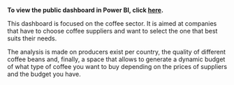 **To view the public dashboard in Power BI, click [here](https://app.powerbi.com/view?r=eyJrIjoiYTk5NjQ2NzgtYjQ4Yi00OWQ4LWIwZGItNWE4YjQ3NGFlNzFiIiwidCI6IjQ3NDE2OWI2LTU3MTYtNDlkYy1iOWQxLWY1MmI4YTc4MTVmZiIsImMiOjl9&embedImagePlaceholder=true).**

This dashboard is focused on the coffee sector. It is aimed at companies that have to choose coffee suppliers and want to select the one that best suits their needs.

The analysis is made on producers exist per country, the quality of different coffee beans and, finally, a space that allows to generate a dynamic budget of what type of coffee you want to buy depending on the prices of suppliers and the budget you have.

